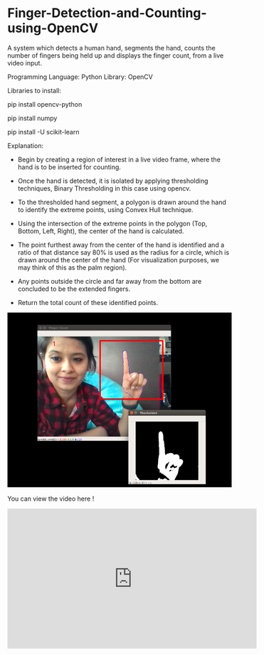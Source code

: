 # Finger-Detection-and-Counting-using-OpenCV
A system which detects a human hand, segments the hand, counts the number of fingers being held up and displays the finger count, from a live video input.  

Programming Language: Python Library: OpenCV​

Libraries to install:

pip install opencv-python


pip install numpy


pip install -U scikit-learn

Explanation:

- Begin by creating a region of interest in a live video frame, where the hand is to be inserted for counting.

- Once the hand is detected, it is isolated by applying thresholding techniques, Binary Thresholding in this case using opencv.

- To the thresholded hand segment, a polygon is drawn around the hand to identify the extreme points, using Convex Hull technique.

- Using the intersection of the extreme points in the polygon (Top, Bottom, Left, Right), the center of the hand is calculated. 

- The point furthest away from the center of the hand is identified and a ratio of that distance say 80% is used as the radius for a circle, which is drawn around the center of the hand (For visualization purposes, we may think of this as the palm region). 

- Any points outside the circle and far away from the bottom are concluded to be the extended fingers.

- Return the total count of these identified points.




![](Images/Finger_Detection.png)




You can view the video here !


<iframe width="560" height="315" src="https://www.youtube.com/embed/5LWbOa1za4U" frameborder="0" allow="accelerometer; autoplay; encrypted-media; gyroscope; picture-in-picture" allowfullscreen></iframe>
